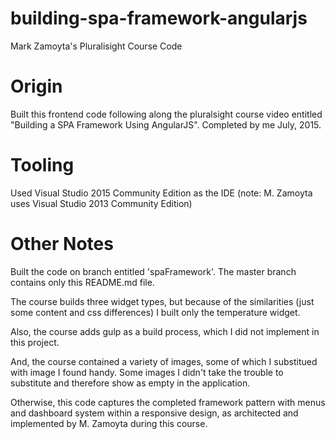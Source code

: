 # building-spa-framework-angularjs
Mark Zamoyta's Pluralisight Course Code

# Origin
Built this frontend code following along the pluralsight course video entitled "Building a SPA Framework Using AngularJS".  Completed by me July, 2015.

# Tooling
Used Visual Studio 2015 Community Edition as the IDE (note: M. Zamoyta uses Visual Studio 2013 Community Edition)

# Other Notes
Built the code on branch entitled 'spaFramework'.  The master branch contains only this README.md file.

The course builds three widget types, but because of the similarities (just some content and css differences) I built only the temperature widget.  

Also, the course adds gulp as a build process, which I did not implement in this project.  

And, the course contained a variety of images, some of which I substitued with image I found handy.  Some images I didn't take the trouble to substitute and therefore show as empty in the application.

Otherwise, this code captures the completed framework pattern with menus and dashboard system within a responsive design, as architected and implemented by M. Zamoyta during this course.

